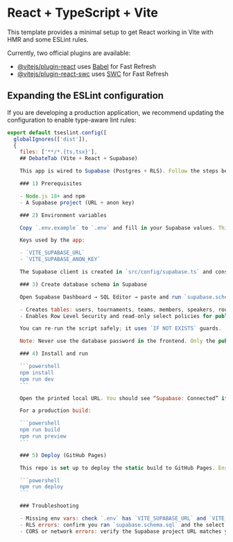 # React + TypeScript + Vite

This template provides a minimal setup to get React working in Vite with HMR and some ESLint rules.

Currently, two official plugins are available:

- [@vitejs/plugin-react](https://github.com/vitejs/vite-plugin-react/blob/main/packages/plugin-react) uses [Babel](https://babeljs.io/) for Fast Refresh
- [@vitejs/plugin-react-swc](https://github.com/vitejs/vite-plugin-react/blob/main/packages/plugin-react-swc) uses [SWC](https://swc.rs/) for Fast Refresh

## Expanding the ESLint configuration

If you are developing a production application, we recommend updating the configuration to enable type-aware lint rules:

```js
export default tseslint.config([
  globalIgnores(['dist']),
  {
    files: ['**/*.{ts,tsx}'],
    ## DebateTab (Vite + React + Supabase)

    This app is wired to Supabase (Postgres + RLS). Follow the steps below to run locally and connect to your Supabase project.

    ### 1) Prerequisites

    - Node.js 18+ and npm
    - A Supabase project (URL + anon key)

    ### 2) Environment variables

    Copy `.env.example` to `.env` and fill in your Supabase values. This repo already ignores `.env` so secrets won't be committed.

    Keys used by the app:

    - `VITE_SUPABASE_URL`
    - `VITE_SUPABASE_ANON_KEY`

    The Supabase client is created in `src/config/supabase.ts` and consumed by components (e.g., `SupabaseStatus`).

    ### 3) Create database schema in Supabase

    Open Supabase Dashboard → SQL Editor → paste and run `supabase.schema.sql` from the project root. The script:

    - Creates tables: users, tournaments, teams, members, speakers, rounds, matches, match_teams, results
    - Enables Row Level Security and read-only select policies for public browsing tables

    You can re-run the script safely; it uses `IF NOT EXISTS` guards.

    Note: Never use the database password in the frontend. Only the public anon key belongs in `.env` for the web app.

    ### 4) Install and run

    ```powershell
    npm install
    npm run dev
    ```

    Open the printed local URL. You should see “Supabase: Connected” if the schema exists and the env vars are correct.

    For a production build:

    ```powershell
    npm run build
    npm run preview
    ```

    ### 5) Deploy (GitHub Pages)

    This repo is set up to deploy the static build to GitHub Pages. Ensure the environment variables are set for your hosting workflow (for purely static hosting with client-side Supabase, `.env` is only used at build time).

    ```powershell
    npm run deploy
    ```

    ### Troubleshooting

    - Missing env vars: check `.env` has `VITE_SUPABASE_URL` and `VITE_SUPABASE_ANON_KEY`.
    - RLS errors: confirm you ran `supabase.schema.sql` and the select policies exist for the tables you query.
    - CORS or network errors: verify the Supabase project URL matches your Dashboard.
